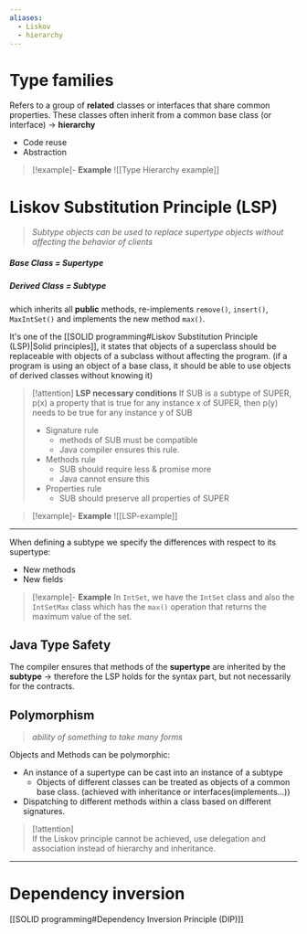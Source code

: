```yaml
---
aliases:
  - Liskov
  - hierarchy
---
```

# Type families 
Refers to a group of **related** classes or interfaces that share common properties. 
These classes often inherit from a common base class (or interface) -> **hierarchy**

- Code reuse
- Abstraction

> [!example]-  **Example** 
> ![[Type Hierarchy example]]


# Liskov Substitution Principle (LSP)
> *Subtype objects can be used to replace supertype objects without affecting the behavior of clients*
##### Base Class = Supertype
##### Derived Class = Subtype
which inherits all **public** methods,  re-implements `remove()`, `insert()`, `MaxIntSet()` and implements the new method `max()`. 

It's one of the [[SOLID programming#Liskov Substitution Principle (LSP)|Solid principles]], it states that objects of a superclass should be replaceable with objects of a subclass without affecting the program. 
(if a program is using an object of a base class, it should be able to use objects of derived classes without knowing it)

> [!attention]  **LSP necessary conditions** 
> If SUB is a subtype of SUPER, p(x) a property that is true for any instance x of SUPER, then p(y) needs to be true for any instance y of SUB
> - Signature rule
> 	- methods of SUB must be compatible
> 	- Java compiler ensures this rule. 
> - Methods rule
> 	- SUB should require less & promise more
> 	- Java cannot ensure this
> - Properties rule
> 	- SUB should preserve all properties of SUPER

> [!example]-  **Example** 
 > ![[LSP-example]]

---

When defining a subtype we specify the differences with respect to its supertype: 
- New methods
- New fields
> [!example]-  **Example** 
 > In `IntSet`, we have the `IntSet` class and also the `IntSetMax` class which has the `max()` operation that returns the maximum value of the set. 


## Java Type Safety 
The compiler ensures that methods of the **supertype** are inherited by the **subtype** -> therefore the LSP holds for the syntax part, but not necessarily for the contracts. 


## Polymorphism 
> *ability of something to take many forms*

Objects and Methods can be polymorphic: 
- An instance of a supertype can be cast into an instance of a subtype 
	- Objects of different classes can be treated as objects of a common base class. (achieved with inheritance or interfaces(implements...))
- Dispatching to different methods within a class based on different signatures. 

> [!attention] \
 > If the Liskov principle cannot be achieved, use delegation and association instead of hierarchy and inheritance. 

---

# Dependency inversion 

[[SOLID programming#Dependency Inversion Principle (DIP)]]

